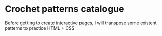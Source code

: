 # Crochet patterns catalogue

Before getting to create interactive pages, I will transpose some existent patterns to practice HTML + CSS